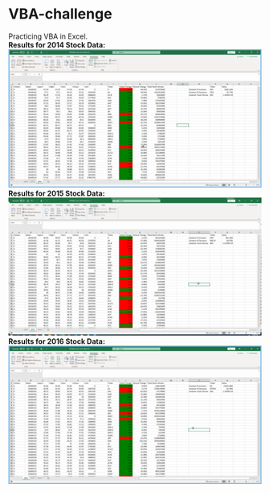 # VBA-challenge
Practicing VBA in Excel.<br/>
**Results for 2014 Stock Data:** <br/> ![Results for 2014 Stock Data](/Images/2014_stock_data.png)
**Results for 2015 Stock Data:** <br/> ![Results for 2015 Stock Data](/Images/2015_stock_data.png)
**Results for 2016 Stock Data:** <br/> ![Results for 2016 Stock Data](/Images/2016_stock_data.png)
